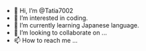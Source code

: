 - 👋 Hi, I’m @Tatia7002
- 👀 I’m interested in coding.
- 🌱 I’m currently learning Japanese language.
- 💞️ I’m looking to collaborate on ...
- 📫 How to reach me ...

<!---
Tatia7002/Tatia7002 is a ✨ special ✨ repository because its `README.md` (this file) appears on your GitHub profile.
You can click the Preview link to take a look at your changes.
--->
